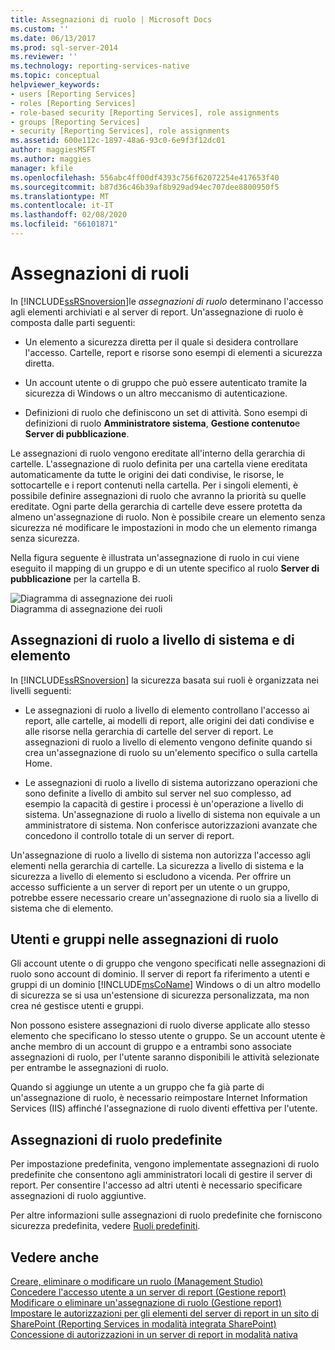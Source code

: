 ```yaml
---
title: Assegnazioni di ruolo | Microsoft Docs
ms.custom: ''
ms.date: 06/13/2017
ms.prod: sql-server-2014
ms.reviewer: ''
ms.technology: reporting-services-native
ms.topic: conceptual
helpviewer_keywords:
- users [Reporting Services]
- roles [Reporting Services]
- role-based security [Reporting Services], role assignments
- groups [Reporting Services]
- security [Reporting Services], role assignments
ms.assetid: 600e112c-1897-48a6-93c0-6e9f3f12dc01
author: maggiesMSFT
ms.author: maggies
manager: kfile
ms.openlocfilehash: 556abc4ff00df4393c756f62072254e417653f40
ms.sourcegitcommit: b87d36c46b39af8b929ad94ec707dee8800950f5
ms.translationtype: MT
ms.contentlocale: it-IT
ms.lasthandoff: 02/08/2020
ms.locfileid: "66101871"
---
```

# <a name="role-assignments"></a>Assegnazioni di ruoli
  In [!INCLUDE[ssRSnoversion](../../../includes/ssrsnoversion-md.md)]le *assegnazioni di ruolo* determinano l'accesso agli elementi archiviati e al server di report. Un'assegnazione di ruolo è composta dalle parti seguenti:  
  
-   Un elemento a sicurezza diretta per il quale si desidera controllare l'accesso. Cartelle, report e risorse sono esempi di elementi a sicurezza diretta.  
  
-   Un account utente o di gruppo che può essere autenticato tramite la sicurezza di Windows o un altro meccanismo di autenticazione.  
  
-   Definizioni di ruolo che definiscono un set di attività. Sono esempi di definizioni di ruolo **Amministratore sistema**, **Gestione contenuto**e **Server di pubblicazione**.  
  
 Le assegnazioni di ruolo vengono ereditate all'interno della gerarchia di cartelle. L'assegnazione di ruolo definita per una cartella viene ereditata automaticamente da tutte le origini dei dati condivise, le risorse, le sottocartelle e i report contenuti nella cartella. Per i singoli elementi, è possibile definire assegnazioni di ruolo che avranno la priorità su quelle ereditate. Ogni parte della gerarchia di cartelle deve essere protetta da almeno un'assegnazione di ruolo. Non è possibile creare un elemento senza sicurezza né modificare le impostazioni in modo che un elemento rimanga senza sicurezza.  
  
 Nella figura seguente è illustrata un'assegnazione di ruolo in cui viene eseguito il mapping di un gruppo e di un utente specifico al ruolo **Server di pubblicazione** per la cartella B.  
  
 ![Diagramma di assegnazione dei ruoli](../media/report-securityarch.gif "Diagramma di assegnazione dei ruoli")  
Diagramma di assegnazione dei ruoli  
  
## <a name="system-level-and-item-level-role-assignments"></a>Assegnazioni di ruolo a livello di sistema e di elemento  
 In [!INCLUDE[ssRSnoversion](../../../includes/ssrsnoversion-md.md)] la sicurezza basata sui ruoli è organizzata nei livelli seguenti:  
  
-   Le assegnazioni di ruolo a livello di elemento controllano l'accesso ai report, alle cartelle, ai modelli di report, alle origini dei dati condivise e alle risorse nella gerarchia di cartelle del server di report. Le assegnazioni di ruolo a livello di elemento vengono definite quando si crea un'assegnazione di ruolo su un'elemento specifico o sulla cartella Home.  
  
-   Le assegnazioni di ruolo a livello di sistema autorizzano operazioni che sono definite a livello di ambito sul server nel suo complesso, ad esempio la capacità di gestire i processi è un'operazione a livello di sistema. Un'assegnazione di ruolo a livello di sistema non equivale a un amministratore di sistema. Non conferisce autorizzazioni avanzate che concedono il controllo totale di un server di report.  
  
 Un'assegnazione di ruolo a livello di sistema non autorizza l'accesso agli elementi nella gerarchia di cartelle. La sicurezza a livello di sistema e la sicurezza a livello di elemento si escludono a vicenda. Per offrire un accesso sufficiente a un server di report per un utente o un gruppo, potrebbe essere necessario creare un'assegnazione di ruolo sia a livello di sistema che di elemento.  
  
## <a name="users-and-groups-in-role-assignments"></a>Utenti e gruppi nelle assegnazioni di ruolo  
 Gli account utente o di gruppo che vengono specificati nelle assegnazioni di ruolo sono account di dominio. Il server di report fa riferimento a utenti e gruppi di un dominio [!INCLUDE[msCoName](../../includes/msconame-md.md)] Windows o di un altro modello di sicurezza se si usa un'estensione di sicurezza personalizzata, ma non crea né gestisce utenti e gruppi.  
  
 Non possono esistere assegnazioni di ruolo diverse applicate allo stesso elemento che specificano lo stesso utente o gruppo. Se un account utente è anche membro di un account di gruppo e a entrambi sono associate assegnazioni di ruolo, per l'utente saranno disponibili le attività selezionate per entrambe le assegnazioni di ruolo.  
  
 Quando si aggiunge un utente a un gruppo che fa già parte di un'assegnazione di ruolo, è necessario reimpostare Internet Information Services (IIS) affinché l'assegnazione di ruolo diventi effettiva per l'utente.  
  
## <a name="predefined-role-assignments"></a>Assegnazioni di ruolo predefinite  
 Per impostazione predefinita, vengono implementate assegnazioni di ruolo predefinite che consentono agli amministratori locali di gestire il server di report. Per consentire l'accesso ad altri utenti è necessario specificare assegnazioni di ruolo aggiuntive.  
  
 Per altre informazioni sulle assegnazioni di ruolo predefinite che forniscono sicurezza predefinita, vedere [Ruoli predefiniti](role-definitions-predefined-roles.md).  
  
## <a name="see-also"></a>Vedere anche  
 [Creare, eliminare o modificare un ruolo &#40;Management Studio&#41;](role-definitions-create-delete-or-modify.md)   
 [Concedere l'accesso utente a un server di report &#40;Gestione report&#41;](grant-user-access-to-a-report-server.md)   
 [Modificare o eliminare un'assegnazione di ruolo &#40;Gestione report&#41;](role-assignments-modify-or-delete.md)   
 [Impostare le autorizzazioni per gli elementi del server di report in un sito di SharePoint &#40;Reporting Services in modalità integrata SharePoint&#41;](set-permissions-for-report-server-items-on-a-sharepoint-site.md)   
 [Concessione di autorizzazioni in un server di report in modalità nativa](granting-permissions-on-a-native-mode-report-server.md)  
  
  
